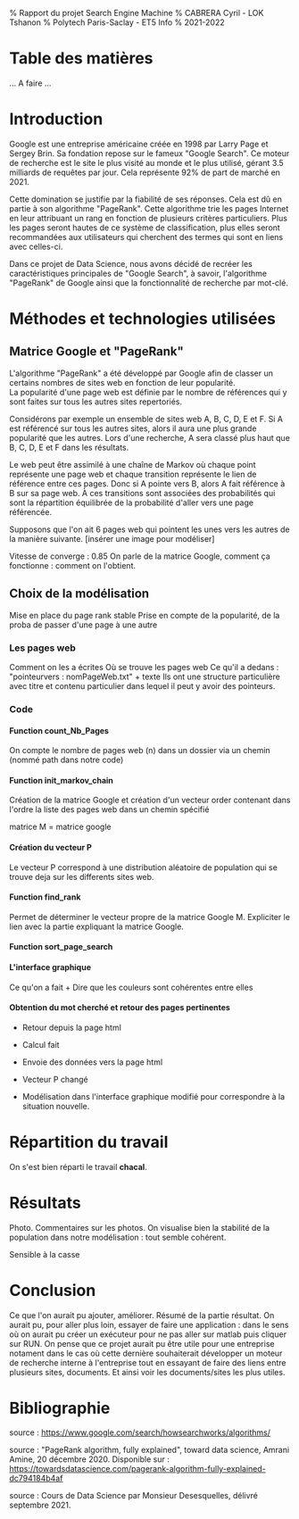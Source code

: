 % Rapport du projet Search Engine Machine
% CABRERA Cyril - LOK Tshanon
% Polytech Paris-Saclay - ET5 Info
% 2021-2022

# Table des matières
... A faire ...

# Introduction
Google est une entreprise américaine créée en 1998 par Larry Page et Sergey Brin. Sa fondation repose sur le fameux "Google Search". Ce moteur de recherche est le site le plus visité au monde et le plus utilisé, gérant 3.5 milliards de requêtes par jour. Cela représente 92% de part de marché en 2021.

Cette domination se justifie par la fiabilité de ses réponses. Cela est dû en partie à son algorithme "PageRank". Cette algorithme trie les pages Internet en leur attribuant un rang en fonction de plusieurs critères particuliers. Plus les pages seront hautes de ce système de classification, plus elles seront recommandées aux utilisateurs qui cherchent des termes qui sont en liens avec celles-ci.

Dans ce projet de Data Science, nous avons décidé de recréer les caractéristiques principales de "Google Search", à savoir, l'algorithme "PageRank" de Google ainsi que la fonctionnalité de recherche par mot-clé.

# Méthodes et technologies utilisées
## Matrice Google et "PageRank"
L'algorithme "PageRank" a été développé par Google afin de classer un certains nombres de sites web en fonction de leur popularité.<br>
La popularité d'une page web est définie par le nombre de références qui y sont faites sur tous les autres sites repertoriés.

Considérons par exemple un ensemble de sites web A, B, C, D, E et F. Si A est référencé sur tous les autres sites, alors il aura une plus grande popularité que les autres. Lors d'une recherche, A sera classé plus haut que B, C, D, E et F dans les résultats.

Le web peut être assimilé à une chaîne de Markov où chaque point représente une page web et chaque transition représente le lien de référence entre ces pages. Donc si A pointe vers B, alors A fait référence à B sur sa page web. À ces transitions sont associées des probabilités qui sont la répartition équilibrée de la probabilité d'aller vers une page référencée.

Supposons que l'on ait 6 pages web qui pointent les unes vers les autres de la manière suivante.
[insérer une image pour modéliser]

Vitesse de converge : 0.85
On parle de la matrice Google, comment ça fonctionne :
comment on l'obtient.


## Choix de la modélisation
Mise en place du page rank stable
Prise en compte de la popularité, de la proba de passer d'une page à une autre
### Les pages web
Comment on les a écrites
Où se trouve les pages web
Ce qu'il a dedans : "pointeurvers : nomPageWeb.txt" + texte
Ils ont une structure particulière avec titre et contenu particulier dans lequel il peut y avoir des pointeurs.

### Code
#### Function count_Nb_Pages
On compte le nombre de pages web (n) dans un dossier via un chemin (nommé path dans notre code)

#### Function init_markov_chain
Création de la matrice Google et création d'un vecteur order contenant dans l'ordre la liste des pages web dans un chemin spécifié

matrice M = matrice google

#### Création du vecteur P
Le vecteur P correspond à une distribution aléatoire de population qui se trouve deja sur les differents sites web.

#### Function find_rank
Permet de déterminer le vecteur propre de la matrice Google M.
Expliciter le lien avec la partie expliquant la matrice Google.

#### Function sort_page_search

#### L'interface graphique
Ce qu'on a fait
\+ Dire que les couleurs sont cohérentes entre elles

#### Obtention du mot cherché et retour des pages pertinentes
- Retour depuis la page html
- Calcul fait
- Envoie des données vers la page html

- Vecteur P changé
- Modélisation dans l'interface graphique modifié pour correspondre à la situation nouvelle.




# Répartition du travail
On s'est bien réparti le travail **chacal**.

# Résultats
Photo.
Commentaires sur les photos. On visualise bien la stabilité de la population dans notre modélisation : tout semble cohérent.

Sensible à la casse

# Conclusion
Ce que l'on aurait pu ajouter, améliorer.
Résumé de la partie résultat.
On aurait pu, pour aller plus loin, essayer de faire une application : dans le sens où on aurait pu créer un exécuteur pour ne pas aller sur matlab puis cliquer sur RUN.
On pense que ce projet aurait pu être utile pour une entreprise notament dans le cas où cette dernière souhaiterait développer un moteur de recherche interne à l'entreprise tout en essayant de faire des liens entre plusieurs sites, documents. Et ainsi voir les documents/sites les plus utiles.


# Bibliographie
source : https://www.google.com/search/howsearchworks/algorithms/

source : "PageRank algorithm, fully explained", toward data science, Amrani Amine, 20 décembre 2020. Disponible sur : https://towardsdatascience.com/pagerank-algorithm-fully-explained-dc794184b4af

source : Cours de Data Science par Monsieur Desesquelles, délivré septembre 2021.
